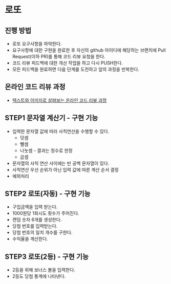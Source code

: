 # 로또
## 진행 방법
* 로또 요구사항을 파악한다.
* 요구사항에 대한 구현을 완료한 후 자신의 github 아이디에 해당하는 브랜치에 Pull Request(이하 PR)를 통해 코드 리뷰 요청을 한다.
* 코드 리뷰 피드백에 대한 개선 작업을 하고 다시 PUSH한다.
* 모든 피드백을 완료하면 다음 단계를 도전하고 앞의 과정을 반복한다.

## 온라인 코드 리뷰 과정
* [텍스트와 이미지로 살펴보는 온라인 코드 리뷰 과정](https://github.com/next-step/nextstep-docs/tree/master/codereview)


## STEP1 문자열 계산기 - 구현 기능
* 입력한 문자열 값에 따라 사칙연산을 수행할 수 있다.
    * 덧셈
    * 뺄셈
    * 나눗셈 - 결과는 정수로 한정
    * 곱셈
* 문자열의 사칙 연산 사이에는 빈 공백 문자열이 있다.
* 사칙연산 우선 순위가 아닌 입력 값에 따른 계산 순서 결정
* 예외처리 

## STEP2 로또(자동) - 구현 기능
* 구입금액을 입력 받는다.
* 1000원당 1회시도 횟수가 주어진다.
* 랜덤 숫자 6개를 생성한다.
* 당첨 번호를 입력받는다.
* 당첨 번호의 일치 개수를 구한다.
* 수익율을 계산한다.

## STEP3 로또(2등) - 구현 기능
* 2등을 위해 보너스 볼을 입력한다.
* 2등도 당첨 통계에 나타낸다.
